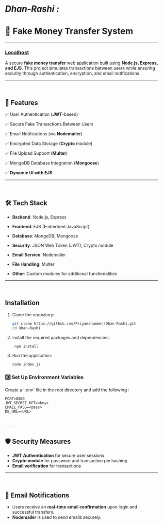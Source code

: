 # *Dhan-Rashi :*    
# **💸 Fake Money Transfer System**  


---


 <a href="http://localhost:8500/user/"><h3>Localhost</h3></a>
A secure **fake money transfer** web application built using **Node.js, Express, and EJS**. This project simulates transactions between users while ensuring security through authentication, encryption, and email notifications.  

---
<br>


## 🚀 **Features**  

✅ User Authentication (**JWT**-based)  

✅ Secure Fake Transactions Between Users  

✅ Email Notifications (via **Nodemailer**)  

✅ Encrypted Data Storage (**Crypto** module)  

✅ File Upload Support (**Multer**)  

✅ MongoDB Database Integration (**Mongoose**)  

✅ **Dynamic UI with EJS**  

---

<br>

## 🛠️ **Tech Stack**  

- **Backend**: Node.js, Express  

- **Frontend**: EJS (Embedded JavaScript)  

- **Database**: MongoDB, Mongoose  

- **Security**: JSON Web Token (JWT), Crypto module  

- **Email Service**: Nodemailer  

- **File Handling**: Multer  

- **Other**: Custom modules for additional functionalities  

---


<br>

## Installation
1. Clone the repository:
   ```bash
   git clone https://github.com/Priyanshuomer/Dhan-Rashi.git
   cd Dhan-Rashi
   ```
2. Install the required packages and dependencies:
   ```bash
    npm install
   ```
3. Run the application:
    ```bash
    node index.js
    ```


### 3️⃣ Set Up Environment Variables

<p>  Create a `.env` file in the root directory and add the following : </p>

```env
PORT=8500
JWT_SECRET_KET=<key>
EMAIL_PASS=<pass>
DB_URL=<URL>
```

<br>
----- 


<br>

🛡️ **Security Measures**
-------------------------

*   **JWT Authentication** for secure user sessions
*   **Crypto module** for password and transaction pin hashing
*   **Email verification** for transactions

----------------



<br>


📧 **Email Notifications**
--------------------------

*   Users receive an <b>real-time</b> **email confirmation** upon login and successful transfers.
*   **Nodemailer** is used to send emails securely.
